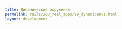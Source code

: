 ```yaml
---
title: Динамические окружения
permalink: rails/200_real_apps/99_dynamicenvs.html
layout: development
---
```

